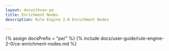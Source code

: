 ```yaml
---
layout: docwithnav-pe
title: Enrichment Nodes
description: Rule Engine 2.0 Enrichment Nodes

---
```


{% assign docsPrefix = "pe/" %}
{% include docs/user-guide/rule-engine-2-0/ce-enrichment-nodes.md %}

